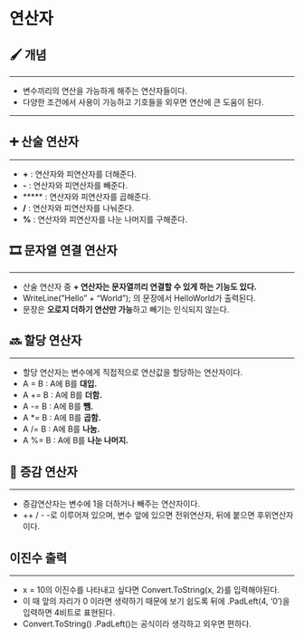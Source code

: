 # 연산자

## 🖌️ 개념

---

- 변수끼리의 연산을 가능하게 해주는 연산자들이다.
- 다양한 조건에서 사용이 가능하고 기호들을 외우면 연산에 큰 도움이 된다.

---

## ➕ 산술 연산자

---

- **+** :  연산자와 피연산자를 더해준다.
- **-** :  연산자와 피연산자를 빼준다.
- ***** :  연산자와 피연산자를 곱해준다.
- **/** :  연산자와 피연산자를 나눠준다.
- **%** :  연산자와 피연산자를 나눈 나머지를 구해준다.

## 🎞 문자열 연결 연산자

---

- 산술 연산자 중 **+ 연산자는 문자열끼리 연결할 수 있게 하는 기능도 있다.**
- WriteLine(”Hello” + “World”); 의 문장에서 HelloWorld가 출력된다.
- 문장은 **오로지 더하기 연산만 가능**하고 빼기는 인식되지 않는다.

## 🔜 할당 연산자

---

- 할당 연산자는 변수에게 직접적으로 연산값을 할당하는 연산자이다.
- A = B : A에 B를 **대입.**
- A += B : A에 B를 **더함.**
- A -= B : A에 B를 **뺌.**
- A *= B : A에 B를 **곱함.**
- A /= B : A에 B를 **나눔.**
- A %= B : A에 B를 **나눈 나머지.**

## 🎇 증감 연산자

---

- 증감연산자는 변수에 1을 더하거나 빼주는 연산자이다.
- ++ / - -로 이루어져 있으며, 변수 앞에 있으면 전위연산자, 뒤에 붙으면 후위연산자이다.

## 이진수 출력

---

- x = 10의 이진수를 나타내고 싶다면 Convert.ToString(x, 2)를 입력해야된다.
- 이 때 앞의 자리가 0 이라면 생략하기 때문에 보기 쉽도록 뒤에 .PadLeft(4, ‘0’)을 입력하면 4비트로 표현된다.
- Convert.ToString() .PadLeft()는 공식이라 생각하고 외우면 편하다.
